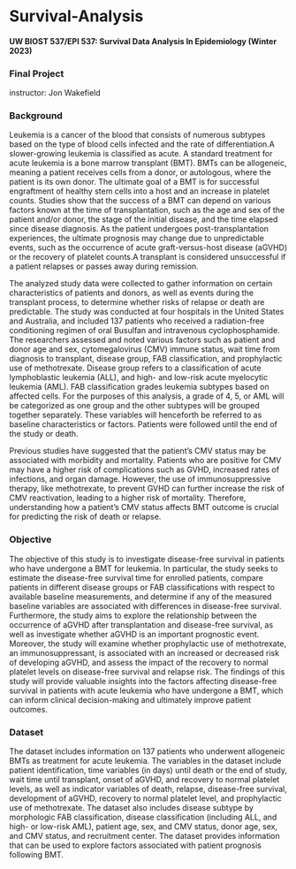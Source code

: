 # Survival-Analysis
#### UW BIOST 537/EPI 537: Survival Data Analysis In Epidemiology (Winter 2023)
### Final Project 
instructor: Jon Wakefield

### Background

Leukemia is a cancer of the blood that consists of numerous subtypes based on the type of blood cells infected and the rate of differentiation.A slower-growing leukemia is classified as acute. A standard treatment for acute leukemia is a bone marrow transplant (BMT). BMTs can be allogeneic, meaning a patient receives cells from a donor, or autologous, where the patient is its own donor.  The ultimate goal of a BMT is for successful engraftment of healthy stem cells into a host and an increase in platelet counts. Studies show that the success of a BMT can depend on various factors known at the time of transplantation, such as the age and sex of the patient and/or donor, the stage of the initial disease, and the time elapsed since disease diagnosis. As the patient undergoes post-transplantation experiences, the ultimate prognosis may change due to unpredictable events, such as the occurrence of acute graft-versus-host disease (aGVHD) or the recovery of platelet counts.A transplant is considered unsuccessful if a patient relapses or passes away during remission. 

The analyzed study data were collected to gather information on certain characteristics of patients and donors, as well as events during the transplant process, to determine whether risks of relapse or death are predictable. The study was conducted at four hospitals in the United States and Australia, and included 137 patients who received a radiation-free conditioning regimen of oral Busulfan and intravenous cyclophosphamide. The researchers assessed and noted various factors such as patient and donor age and sex, cytomegalovirus (CMV) immune status, wait time from diagnosis to transplant, disease group, FAB classification, and prophylactic use of methotrexate. Disease group refers to a classification of acute lymphoblastic leukemia (ALL), and high- and low-risk acute myelocytic leukemia (AML). FAB classification grades leukemia subtypes based on affected cells. For the purposes of this analysis, a grade of 4, 5, or AML will be categorized as one group and the other subtypes will be grouped together separately. These variables will henceforth be referred to as baseline characteristics or factors. Patients were followed until the end of the study or death.

Previous studies have suggested that the patient’s CMV status may be associated with morbidity and mortality. Patients who are positive for CMV may have a higher risk of complications such as GVHD, increased rates of infections, and organ damage. However, the use of immunosuppressive therapy, like methotrexate, to prevent GVHD can further increase the risk of CMV reactivation, leading to a higher risk of mortality. Therefore, understanding how a patient’s CMV status affects BMT outcome is crucial for predicting the risk of death or relapse. 

### Objective

The objective of this study is to investigate disease-free survival in patients who have undergone a BMT for leukemia. In particular, the study seeks to estimate the disease-free survival time for enrolled patients, compare patients in different disease groups or FAB classifications with respect to available baseline measurements, and determine if any of the measured baseline variables are associated with differences in disease-free survival. Furthermore, the study aims to explore the relationship between the occurrence of aGVHD after transplantation and disease-free survival, as well as investigate whether aGVHD is an important prognostic event. Moreover, the study will examine whether prophylactic use of methotrexate, an immunosuppressant, is associated with an increased or decreased risk of developing aGVHD, and assess the impact of the recovery to normal platelet levels on disease-free survival and relapse risk. The findings of this study will provide valuable insights into the factors affecting disease-free survival in patients with acute leukemia who have undergone a BMT, which can inform clinical decision-making and ultimately improve patient outcomes.

### Dataset

The dataset includes information on 137 patients who underwent allogeneic BMTs as treatment for acute leukemia. The variables in the dataset include patient identification, time variables (in days) until death or the end of study, wait time until transplant, onset of aGVHD, and recovery to normal platelet levels, as well as indicator variables of death, relapse, disease-free survival, development of aGVHD, recovery to normal platelet level, and prophylactic use of methotrexate. The dataset also includes disease subtype by morphologic FAB classification, disease classification (including ALL, and high- or low-risk AML), patient age, sex, and CMV status, donor age, sex, and CMV status, and recruitment center. The dataset provides information that can be used to explore factors associated with patient prognosis following BMT. 

